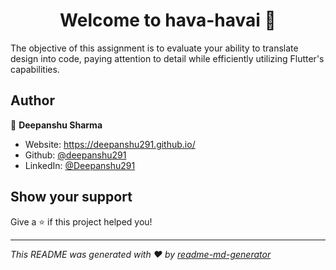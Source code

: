 <h1 align="center">Welcome to hava-havai 👋</h1>
<p>
The objective of this assignment is to evaluate your ability to translate design into code, paying attention to detail while efficiently utilizing Flutter's capabilities.
</p>

 

## Author

👤 **Deepanshu Sharma**

* Website: https://deepanshu291.github.io/
* Github: [@deepanshu291](https://github.com/deepanshu291)
* LinkedIn: [@Deepanshu291](https://linkedin.com/in/Deepanshu291)

## Show your support

Give a ⭐️ if this project helped you!

***
_This README was generated with ❤️ by [readme-md-generator](https://github.com/kefranabg/readme-md-generator)_